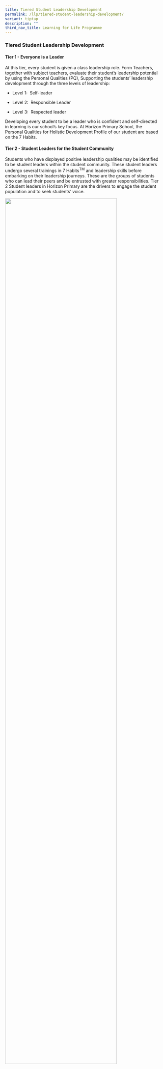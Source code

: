 ```yaml
---
title: Tiered Student Leadership Development
permalink: /llp/tiered-student-leadership-development/
variant: tiptap
description: ""
third_nav_title: Learning for Life Programme
---
```

<h3><strong>Tiered Student Leadership Development</strong></h3>
<h4><strong>Tier 1 - Everyone is a Leader</strong></h4>
<p>At this tier, every student is given a class leadership role. Form Teachers,
together with subject teachers, evaluate their student’s leadership potential
by using the Personal Qualities (PQ), Supporting the students’ leadership
development through the three levels of leadership:</p>
<ul data-tight="true" class="tight">
<li>
<p>Level 1:&nbsp; Self-leader</p>
</li>
<li>
<p>Level 2:&nbsp; Responsible Leader</p>
</li>
<li>
<p>Level 3:&nbsp; Respected leader</p>
</li>
</ul>
<p>Developing every student to be a leader who is confident and self-directed
in learning is our school’s key focus. At Horizon Primary School, the Personal
Qualities for Holistic Development Profile of our student are based on
the 7 Habits.</p>
<h4><strong>Tier 2 - Student Leaders for the Student Community</strong></h4>
<p>Students who have displayed positive leadership qualities may be identified
to be student leaders within the student community. These student leaders
undergo several trainings in 7 Habits<sup>TM</sup>&nbsp;and leadership
skills before embarking on their leadership journeys. These are the groups
of students who can lead their peers and be entrusted with greater responsibilities.
Tier 2 Student leaders in Horizon Primary are the drivers to engage the
student population and to seek students’ voice.</p>
<p></p>
<div class="isomer-image-wrapper">
<img style="width:85%" height="auto" width="100%" src="/images/tierstudentldrship1.jpg">
</div>
<div class="isomer-image-wrapper">
<img style="width:85%" height="auto" width="100%" src="/images/tierstudentldrship2.jpg">
</div>
<div class="isomer-image-wrapper">
<img style="width:85%" height="auto" width="100%" src="/images/tierstudentldrship3.jpg">
</div>
<p>Tier 2 Student Leaders, including School Captains, Programme Captains,
and CCA Captains, are actively involved in various platforms that develop
their leadership skills and contributions to the school community. They
participate in investitures, leadership trainings, and core team elections,
equipping them with the skills to lead effectively. Their roles extend
to competitions, duties, and mentoring, where they support and guide their
peers. They also play key roles in school events and captains-led initiatives,
taking the lead in planning and execution. Additionally, they engage in
community involvement efforts, fostering a spirit of service and responsibility
beyond the school.</p>
<h5><strong>Tier 2 Leadership Development</strong></h5>
<table style="minWidth: 50px">
<colgroup>
<col>
<col>
</colgroup>
<tbody>
<tr>
<th rowspan="1" colspan="1">
<p><strong>Investitures</strong>
</p>
</th>
<th rowspan="1" colspan="1">
<div class="isomer-image-wrapper">
<img style="width:49%" height="auto" width="100%" src="/images/2ndtier1.jpg">
</div>
<div class="isomer-image-wrapper">
<img style="width: 100%;" height="auto" width="100%" src="/images/2ndtier2.jpg">
</div>
</th>
</tr>
<tr>
<td rowspan="1" colspan="1">
<p><strong>Leadership Trainings</strong>
</p>
</td>
<td rowspan="1" colspan="1">
<div class="isomer-image-wrapper">
<img style="width:49%" height="auto" width="100%" src="/images/2ndtier3.jpg">
</div>
</td>
</tr>
<tr>
<td rowspan="1" colspan="1">
<p><strong>Core Team Elections</strong>
</p>
</td>
<td rowspan="1" colspan="1">
<div class="isomer-image-wrapper">
<img style="width:49%" height="auto" width="100%" src="/images/2ndtier4.jpg">
</div>
</td>
</tr>
<tr>
<td rowspan="1" colspan="1">
<p><strong>Competitions</strong>
</p>
</td>
<td rowspan="1" colspan="1">
<div class="isomer-image-wrapper">
<img style="width:49%" height="auto" width="100%" src="/images/2ndtier5.jpg">
</div>
<div class="isomer-image-wrapper">
<img style="width:49%" height="auto" width="100%" src="/images/2ndtier6.jpg">
</div>
</td>
</tr>
<tr>
<td rowspan="1" colspan="1">
<p></p>
</td>
<td rowspan="1" colspan="1">
<p></p>
</td>
</tr>
</tbody>
</table>
<h5><strong>Tier 2 Service Leadership</strong></h5>
<table style="minWidth: 50px">
<colgroup>
<col>
<col>
</colgroup>
<tbody>
<tr>
<th rowspan="1" colspan="1">
<p><strong>Duties and Mentoring</strong>
</p>
</th>
<th rowspan="1" colspan="1">
<div class="isomer-image-wrapper">
<img style="width:49%" height="auto" width="100%" src="/images/2ndtier7.jpg">
</div>
<div class="isomer-image-wrapper">
<img style="width:49%" height="auto" width="100%" src="/images/2ndtier8.jpg">
</div>
</th>
</tr>
<tr>
<td rowspan="1" colspan="1">
<p><strong>School Events</strong>
</p>
</td>
<td rowspan="1" colspan="1">
<div class="isomer-image-wrapper">
<img style="width:49%" height="auto" width="100%" src="/images/2ndtier9.jpg">
</div>
<div class="isomer-image-wrapper">
<img style="width:49%" height="auto" width="100%" src="/images/2ndtier10.jpg">
</div>
</td>
</tr>
<tr>
<td rowspan="1" colspan="1">
<p><strong>Captains-LED Initiatives</strong>
</p>
</td>
<td rowspan="1" colspan="1">
<div class="isomer-image-wrapper">
<img style="width:49%" height="auto" width="100%" src="/images/2ndtier11.jpg">
</div>
<div class="isomer-image-wrapper">
<img style="width:49%" height="auto" width="100%" src="/images/2ndtier12.jpg">
</div>
</td>
</tr>
<tr>
<td rowspan="1" colspan="1">
<p><strong>Community Involvement</strong>
</p>
</td>
<td rowspan="1" colspan="1">
<div class="isomer-image-wrapper">
<img style="width:49%" height="auto" width="100%" src="/images/2ndtier13.jpg">
</div>
<div class="isomer-image-wrapper">
<img style="width:49%" height="auto" width="100%" src="/images/2ndtier14.jpg">
</div>
</td>
</tr>
<tr>
<td rowspan="1" colspan="1">
<p></p>
</td>
<td rowspan="1" colspan="1">
<p></p>
</td>
</tr>
</tbody>
</table>
<p></p>